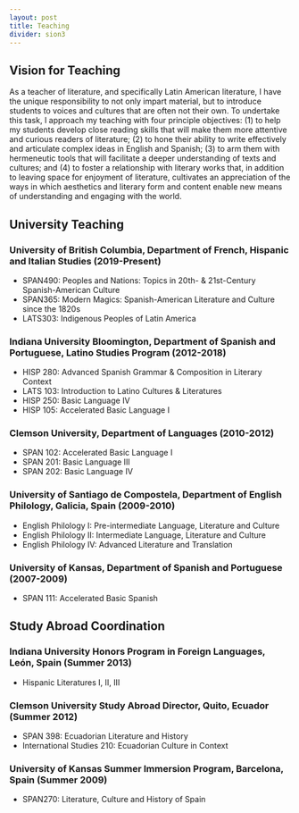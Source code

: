 ```yaml
---
layout: post
title: Teaching
divider: sion3
---
```


## Vision for Teaching

As a teacher of literature, and specifically Latin American literature, I have the unique responsibility to not only impart material, 
but to introduce students to voices and cultures that are often not their own. To undertake this task, I approach my teaching with four 
principle objectives: (1) to help my students develop close reading skills that will make them more attentive and curious readers of 
literature; (2) to hone their ability to write effectively and articulate complex ideas in English and Spanish; (3) to arm them with 
hermeneutic tools that will facilitate a deeper understanding of texts and cultures; and (4) to foster a relationship with literary 
works that, in addition to leaving space for enjoyment of literature, cultivates an appreciation of the ways in which aesthetics and 
literary form and content enable new means of understanding and engaging with the world.

## University Teaching

### University of British Columbia, Department of French, Hispanic and Italian Studies (2019-Present)
* SPAN490: Peoples and Nations: Topics in 20th- & 21st-Century Spanish-American Culture
* SPAN365: Modern Magics: Spanish-American Literature and Culture since the 1820s
* LATS303: Indigenous Peoples of Latin America

### Indiana University Bloomington, Department of Spanish and Portuguese, Latino Studies Program (2012-2018)
* HISP 280: Advanced Spanish Grammar & Composition in Literary Context
* LATS 103: Introduction to Latino Cultures & Literatures
* HISP 250: Basic Language IV 
* HISP 105: Accelerated Basic Language I 

### Clemson University, Department of Languages (2010-2012)
* SPAN 102: Accelerated Basic Language I
* SPAN 201: Basic Language III 
* SPAN 202: Basic Language IV 

### University of Santiago de Compostela, Department of English Philology, Galicia, Spain (2009-2010)
* English Philology I: Pre-intermediate Language, Literature and Culture
* English Philology II: Intermediate Language, Literature and Culture
* English Philology IV: Advanced Literature and Translation 

### University of Kansas, Department of Spanish and Portuguese (2007-2009)
* SPAN 111: Accelerated Basic Spanish



## Study Abroad Coordination
### Indiana University Honors Program in Foreign Languages, León, Spain (Summer 2013)
* Hispanic Literatures I, II, III

### Clemson University Study Abroad Director, Quito, Ecuador (Summer 2012)
* SPAN 398: Ecuadorian Literature and History 
* International Studies 210: Ecuadorian Culture in Context

### University of Kansas Summer Immersion Program, Barcelona, Spain (Summer 2009)
* SPAN270: Literature, Culture and History of Spain